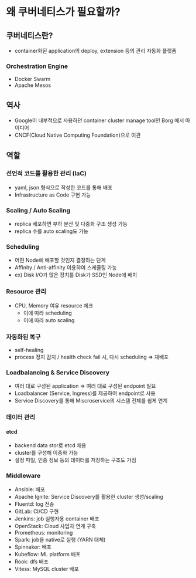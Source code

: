 # 왜 쿠버네티스가 필요할까?

## 쿠버네티스란?

- container화된 application의 deploy, extension 등의 관리 자동화 플랫폼

### Orchestration Engine

- Docker Swarm
- Apache Mesos

## 역사

- Google이 내부적으로 사용하던 container cluster manage tool인 Borg 에서 아이디어
- CNCF(Cloud Native Computing Foundation)으로 이관

## 역할

### 선언적 코드를 활용한 관리 (IaC)

- yaml, json 형식으로 작성한 코드를 통해 배포
- Infrastructure as Code 구현 가능

### Scaling / Auto Scaling

- replica 배포하면 부하 분산 및 다중화 구조 생성 가능
- replica 수를 auto scaling도 가능

### Scheduling

- 어떤 Node에 배포할 것인지 결정하는 단계
- Affinity / Anti-affinity 이용햐여 스케쥴링 가능
- ex) Disk I/O가 많은 장치를 Disk가 SSD인 Node에 배치

### Resource 관리

- CPU, Memory 여유 resource 체크
  - 이에 따라 scheduling
  - 이에 따라 auto scaling

### 자동화된 복구

- self-healing
- process 정지 감지 / health check fail 시, 다시 scheduling => 재배포

### Loadbalancing & Service Discovery

- 여러 대로 구성된 application => 여러 대로 구성된 endpoint 필요
- Loadbalancer (Service, Ingress)를 제공하여 endpoint로 사용
- Service Discovery를 통해 Miscroservice의 시스템 전체를 쉽게 연계

### 데이터 관리

#### etcd

- backend data stor로 etcd 채용
- cluster를 구성해 이중화 가능
- 설정 파일, 인증 정보 등의 데이터를 저장하는 구조도 가짐

### Middleware

- Ansible: 배포
- Apache Ignite: Service Discovery를 활용한 cluster 생성/scaling
- Fluentd: log 전송
- GitLab: CI/CD 구현
- Jenkins: job 실행자용 container 배포
- OpenStack: Cloud 사업자 연계 구축
- Prometheus: monitoring
- Spark: job을 native로 실행 (YARN 대체)
- Spinnaker: 배포
- Kubeflow: ML platform 배포
- Rook: dfs 배포
- Vitess: MySQL cluster 배포